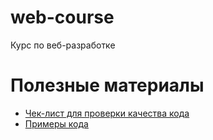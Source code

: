 # web-course
Курс по веб-разработке

# Полезные материалы

 - [Чек-лист для проверки качества кода](./coding-conventions/README.md)
 - [Примеры кода](./samples/README.md)
